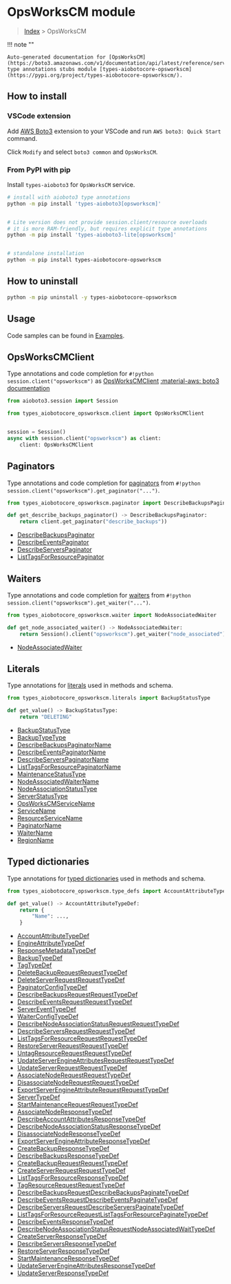 # OpsWorksCM module

> [Index](../README.md) > OpsWorksCM


!!! note ""

    Auto-generated documentation for [OpsWorksCM](https://boto3.amazonaws.com/v1/documentation/api/latest/reference/services/opsworkscm.html#OpsWorksCM)
    type annotations stubs module [types-aiobotocore-opsworkscm](https://pypi.org/project/types-aiobotocore-opsworkscm/).

## How to install

### VSCode extension

Add [AWS Boto3](https://marketplace.visualstudio.com/items?itemName=Boto3typed.boto3-ide)
extension to your VSCode and run `AWS boto3: Quick Start` command.

Click `Modify` and select `boto3 common` and `OpsWorksCM`.

### From PyPI with pip

Install `types-aioboto3` for `OpsWorksCM` service.

```bash
# install with aioboto3 type annotations
python -m pip install 'types-aioboto3[opsworkscm]'


# Lite version does not provide session.client/resource overloads
# it is more RAM-friendly, but requires explicit type annotations
python -m pip install 'types-aioboto3-lite[opsworkscm]'


# standalone installation
python -m pip install types-aiobotocore-opsworkscm
```



## How to uninstall

```bash
python -m pip uninstall -y types-aiobotocore-opsworkscm
```

## Usage

Code samples can be found in [Examples](./usage.md).

## OpsWorksCMClient

Type annotations and code completion for  `#!python session.client("opsworkscm")` as [OpsWorksCMClient](./client.md)
[:material-aws: boto3 documentation](https://boto3.amazonaws.com/v1/documentation/api/latest/reference/services/opsworkscm.html#OpsWorksCM.Client)

```python title="Usage example"
from aioboto3.session import Session

from types_aiobotocore_opsworkscm.client import OpsWorksCMClient


session = Session()
async with session.client("opsworkscm") as client:
    client: OpsWorksCMClient
```


## Paginators

Type annotations and code completion for
[paginators](./paginators.md)
from `#!python session.client("opsworkscm").get_paginator("...")`.

```python title="Usage example"
from types_aiobotocore_opsworkscm.paginator import DescribeBackupsPaginator

def get_describe_backups_paginator() -> DescribeBackupsPaginator:
    return client.get_paginator("describe_backups"))
```

- [DescribeBackupsPaginator](./paginators.md#describebackupspaginator)
- [DescribeEventsPaginator](./paginators.md#describeeventspaginator)
- [DescribeServersPaginator](./paginators.md#describeserverspaginator)
- [ListTagsForResourcePaginator](./paginators.md#listtagsforresourcepaginator)




## Waiters

Type annotations and code completion for
[waiters](./waiters.md)
from `#!python session.client("opsworkscm").get_waiter("...")`.

```python title="Usage example"
from types_aiobotocore_opsworkscm.waiter import NodeAssociatedWaiter

def get_node_associated_waiter() -> NodeAssociatedWaiter:
    return Session().client("opsworkscm").get_waiter("node_associated")
```

- [NodeAssociatedWaiter](./waiters.md#nodeassociatedwaiter)






## Literals

Type annotations for [literals](./literals.md) used in methods and schema.

```python title="Usage example"
from types_aiobotocore_opsworkscm.literals import BackupStatusType

def get_value() -> BackupStatusType:
    return "DELETING"
```

- [BackupStatusType](./literals.md#backupstatustype)
- [BackupTypeType](./literals.md#backuptypetype)
- [DescribeBackupsPaginatorName](./literals.md#describebackupspaginatorname)
- [DescribeEventsPaginatorName](./literals.md#describeeventspaginatorname)
- [DescribeServersPaginatorName](./literals.md#describeserverspaginatorname)
- [ListTagsForResourcePaginatorName](./literals.md#listtagsforresourcepaginatorname)
- [MaintenanceStatusType](./literals.md#maintenancestatustype)
- [NodeAssociatedWaiterName](./literals.md#nodeassociatedwaitername)
- [NodeAssociationStatusType](./literals.md#nodeassociationstatustype)
- [ServerStatusType](./literals.md#serverstatustype)
- [OpsWorksCMServiceName](./literals.md#opsworkscmservicename)
- [ServiceName](./literals.md#servicename)
- [ResourceServiceName](./literals.md#resourceservicename)
- [PaginatorName](./literals.md#paginatorname)
- [WaiterName](./literals.md#waitername)
- [RegionName](./literals.md#regionname)




## Typed dictionaries

Type annotations for [typed dictionaries](./type_defs.md) used in methods and schema.

```python title="Usage example"
from types_aiobotocore_opsworkscm.type_defs import AccountAttributeTypeDef

def get_value() -> AccountAttributeTypeDef:
    return {
        "Name": ...,
    }
```

- [AccountAttributeTypeDef](./type_defs.md#accountattributetypedef)
- [EngineAttributeTypeDef](./type_defs.md#engineattributetypedef)
- [ResponseMetadataTypeDef](./type_defs.md#responsemetadatatypedef)
- [BackupTypeDef](./type_defs.md#backuptypedef)
- [TagTypeDef](./type_defs.md#tagtypedef)
- [DeleteBackupRequestRequestTypeDef](./type_defs.md#deletebackuprequestrequesttypedef)
- [DeleteServerRequestRequestTypeDef](./type_defs.md#deleteserverrequestrequesttypedef)
- [PaginatorConfigTypeDef](./type_defs.md#paginatorconfigtypedef)
- [DescribeBackupsRequestRequestTypeDef](./type_defs.md#describebackupsrequestrequesttypedef)
- [DescribeEventsRequestRequestTypeDef](./type_defs.md#describeeventsrequestrequesttypedef)
- [ServerEventTypeDef](./type_defs.md#servereventtypedef)
- [WaiterConfigTypeDef](./type_defs.md#waiterconfigtypedef)
- [DescribeNodeAssociationStatusRequestRequestTypeDef](./type_defs.md#describenodeassociationstatusrequestrequesttypedef)
- [DescribeServersRequestRequestTypeDef](./type_defs.md#describeserversrequestrequesttypedef)
- [ListTagsForResourceRequestRequestTypeDef](./type_defs.md#listtagsforresourcerequestrequesttypedef)
- [RestoreServerRequestRequestTypeDef](./type_defs.md#restoreserverrequestrequesttypedef)
- [UntagResourceRequestRequestTypeDef](./type_defs.md#untagresourcerequestrequesttypedef)
- [UpdateServerEngineAttributesRequestRequestTypeDef](./type_defs.md#updateserverengineattributesrequestrequesttypedef)
- [UpdateServerRequestRequestTypeDef](./type_defs.md#updateserverrequestrequesttypedef)
- [AssociateNodeRequestRequestTypeDef](./type_defs.md#associatenoderequestrequesttypedef)
- [DisassociateNodeRequestRequestTypeDef](./type_defs.md#disassociatenoderequestrequesttypedef)
- [ExportServerEngineAttributeRequestRequestTypeDef](./type_defs.md#exportserverengineattributerequestrequesttypedef)
- [ServerTypeDef](./type_defs.md#servertypedef)
- [StartMaintenanceRequestRequestTypeDef](./type_defs.md#startmaintenancerequestrequesttypedef)
- [AssociateNodeResponseTypeDef](./type_defs.md#associatenoderesponsetypedef)
- [DescribeAccountAttributesResponseTypeDef](./type_defs.md#describeaccountattributesresponsetypedef)
- [DescribeNodeAssociationStatusResponseTypeDef](./type_defs.md#describenodeassociationstatusresponsetypedef)
- [DisassociateNodeResponseTypeDef](./type_defs.md#disassociatenoderesponsetypedef)
- [ExportServerEngineAttributeResponseTypeDef](./type_defs.md#exportserverengineattributeresponsetypedef)
- [CreateBackupResponseTypeDef](./type_defs.md#createbackupresponsetypedef)
- [DescribeBackupsResponseTypeDef](./type_defs.md#describebackupsresponsetypedef)
- [CreateBackupRequestRequestTypeDef](./type_defs.md#createbackuprequestrequesttypedef)
- [CreateServerRequestRequestTypeDef](./type_defs.md#createserverrequestrequesttypedef)
- [ListTagsForResourceResponseTypeDef](./type_defs.md#listtagsforresourceresponsetypedef)
- [TagResourceRequestRequestTypeDef](./type_defs.md#tagresourcerequestrequesttypedef)
- [DescribeBackupsRequestDescribeBackupsPaginateTypeDef](./type_defs.md#describebackupsrequestdescribebackupspaginatetypedef)
- [DescribeEventsRequestDescribeEventsPaginateTypeDef](./type_defs.md#describeeventsrequestdescribeeventspaginatetypedef)
- [DescribeServersRequestDescribeServersPaginateTypeDef](./type_defs.md#describeserversrequestdescribeserverspaginatetypedef)
- [ListTagsForResourceRequestListTagsForResourcePaginateTypeDef](./type_defs.md#listtagsforresourcerequestlisttagsforresourcepaginatetypedef)
- [DescribeEventsResponseTypeDef](./type_defs.md#describeeventsresponsetypedef)
- [DescribeNodeAssociationStatusRequestNodeAssociatedWaitTypeDef](./type_defs.md#describenodeassociationstatusrequestnodeassociatedwaittypedef)
- [CreateServerResponseTypeDef](./type_defs.md#createserverresponsetypedef)
- [DescribeServersResponseTypeDef](./type_defs.md#describeserversresponsetypedef)
- [RestoreServerResponseTypeDef](./type_defs.md#restoreserverresponsetypedef)
- [StartMaintenanceResponseTypeDef](./type_defs.md#startmaintenanceresponsetypedef)
- [UpdateServerEngineAttributesResponseTypeDef](./type_defs.md#updateserverengineattributesresponsetypedef)
- [UpdateServerResponseTypeDef](./type_defs.md#updateserverresponsetypedef)

